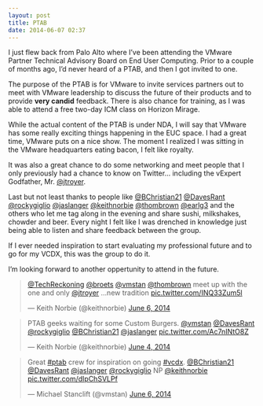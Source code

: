 ```yaml
---
layout: post
title: PTAB
date: 2014-06-07 02:37
---
```



I just flew back from Palo Alto where I’ve been attending the VMware Partner Technical Advisory Board on End User Computing. Prior to a couple of months ago, I’d never heard of a PTAB, and then I got invited to one.

The purpose of the PTAB is for VMware to invite services partners out to meet with VMware leadership to discuss the future of their products and to provide **very candid** feedback. There is also chance for training, as I was able to attend a free two-day ICM class on Horizon Mirage.

While the actual content of the PTAB is under NDA, I will say that VMware has some really exciting things happening in the EUC space. I had a great time, VMware puts on a nice show. The moment I realized I was sitting in the VMware headquarters eating bacon, I felt like royalty.

It was also a great chance to do some networking and meet people that I only previously had a chance to know on Twitter… including the vExpert Godfather, Mr. [@jtroyer](http://twitter.com/jtroyer).

Last but not least thanks to people like [@BChristian21](http://twitter.com/BChristian21) [@DavesRant](http://twitter.com/DavesRant) [@rockygiglio](http://twitter.com/rockygiglio) [@jaslanger](http://twitter.com/jaslanger) [@keithnorbie](https://vmstan.com/ptab/%28http://twitter.com/keithnorbie%29%20%5B@broets%5D%28http://twitter.com/broets) [@thombrown](http://twitter.com/thombrown) [@earlg3](http://twitter.com/earlg3) and the others who let me tag along in the evening and share sushi, milkshakes, chowder and beer. Every night I felt like I was drenched in knowledge just being able to listen and share feedback between the group.

If I ever needed inspiration to start evaluating my professional future and to go for my VCDX, this was the group to do it.

I’m looking forward to another oppertunity to attend in the future.

<blockquote class="twitter-tweet" data-lang="en"><p lang="en" dir="ltr"><a href="https://twitter.com/TechReckoning">@TechReckoning</a> <a href="https://twitter.com/broets">@broets</a> <a href="https://twitter.com/vmstan">@vmstan</a> <a href="https://twitter.com/thombrown">@thombrown</a> meet up with the one and only <a href="https://twitter.com/jtroyer">@jtroyer</a> ...new tradition <a href="http://t.co/INQ33Zum5l">pic.twitter.com/INQ33Zum5l</a></p>&mdash; Keith Norbie (@keithnorbie) <a href="https://twitter.com/keithnorbie/status/474758161711116288">June 6, 2014</a></blockquote> <script async src="//platform.twitter.com/widgets.js" charset="utf-8"></script>

<blockquote class="twitter-tweet" data-lang="en"><p lang="en" dir="ltr">PTAB geeks waiting for some Custom Burgers. <a href="https://twitter.com/vmstan">@vmstan</a> <a href="https://twitter.com/DavesRant">@DavesRant</a> <a href="https://twitter.com/rockygiglio">@rockygiglio</a> <a href="https://twitter.com/BChristian21">@BChristian21</a> <a href="https://twitter.com/jaslanger">@jaslanger</a> <a href="http://t.co/Ac7nINtO8Z">pic.twitter.com/Ac7nINtO8Z</a></p>&mdash; Keith Norbie (@keithnorbie) <a href="https://twitter.com/keithnorbie/status/474022596606836736">June 4, 2014</a></blockquote> <script async src="//platform.twitter.com/widgets.js" charset="utf-8"></script>

<blockquote class="twitter-tweet" data-lang="en"><p lang="en" dir="ltr">Great <a href="https://twitter.com/hashtag/ptab?src=hash">#ptab</a> crew for inspiration on going <a href="https://twitter.com/hashtag/vcdx?src=hash">#vcdx</a>. <a href="https://twitter.com/BChristian21">@BChristian21</a> <a href="https://twitter.com/DavesRant">@DavesRant</a> <a href="https://twitter.com/jaslanger">@jaslanger</a> <a href="https://twitter.com/rockygiglio">@rockygiglio</a> NP <a href="https://twitter.com/keithnorbie">@keithnorbie</a> <a href="http://t.co/dIpChSVLPf">pic.twitter.com/dIpChSVLPf</a></p>&mdash; Michael Stanclift (@vmstan) <a href="https://twitter.com/vmstan/status/474933671271477248">June 6, 2014</a></blockquote> <script async src="//platform.twitter.com/widgets.js" charset="utf-8"></script>
